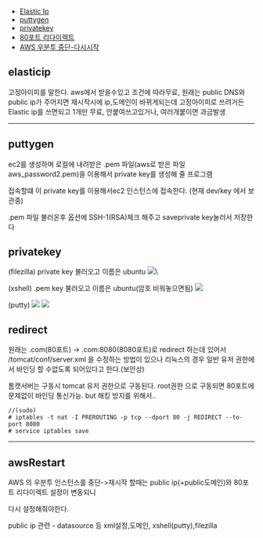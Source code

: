 - [Elastic Ip](#elasticip)
- [puttygen](#puttygen)
- [privatekey](#privatekey)
- [80포트 리다이렉트](#redirect)
- [AWS 우분투 중단-다시시작](#awsrestart)

## elasticip

고정아이피를 말한다. aws에서 받을수있고 조건에 따라무료, 원래는 public DNS와 public ip가 주어지면 재시작시에
ip,도메인이 바뀌게되는데 고정아이피로 쓰려거든 Elastic ip를 쓰면되고 1개만 무료, 안붙여쓰고있거나, 여러개붙이면 과금발생

---

## puttygen

ec2를 생성하며 로컬에 내려받은 .pem 파일(aws로 받은 파일 aws_password2.pem)을 이용해서 private key를 생성해 줄 프로그램

접속할떄 이 private key를 이용해서ec2 인스턴스에 접속한다.
(현재 dev/key 에서 보관중)

.pem 파일 불러온후 옵션에 SSH-1(RSA)체크 해주고 saveprivate key눌러서 저장한다
## privatekey

(filezilla)
private key 불러오고 이름은 ubuntu
 ![](https://drive.google.com/uc?export=view&id=1YDHFWjTKNmYHwwT77_obgVvTt-XnAale)\

(xshell)
.pem key 불러오고 이름은 ubuntu(암호 비워놓으면됨)
![](https://drive.google.com/uc?export=view&id=1H0JRFi_TZ5_zE_Knnr2FJ-IETos2zgTd)

(putty)
 ![](https://drive.google.com/uc?export=view&id=1x1JH6-1d-8QOBBaF3P086nEENEQ8NcDj)
  ![](https://drive.google.com/uc?export=view&id=169OsmL-eqUiaVuA6STNQnROI2e8fK7HC)
## redirect

원래는 .com(80포트) -> .com:8080(8080포트)로 redirect 하는데 있어서 /tomcat/conf/server.xml 을 수정하는 방법이 있으나 리눅스의 경우 일반 유저 권한에서 바인딩 할 수없도록 되어있다고 한다.(보안상)

톰캣서버는 구동시 tomcat 유저 권한으로 구동된다.
root권한 으로 구동되면 80포트에 문제없이 바인딩 통신가능. but 해킹 방지를 위해서..


```
//(sudo)
# iptables -t nat -I PREROUTING -p tcp --dport 80 -j REDIRECT --to-port 8080
# service iptables save
```
---

## awsRestart

AWS 의 우분투 인스턴스를 중단->재시작 할때는 public ip(+public도메인)와 80포트 리다이렉트 설정이 변동되니

다시 설정해줘야한다.

public ip 관련 - datasource 등 xml설정,도메인, xshell(putty),filezilla
